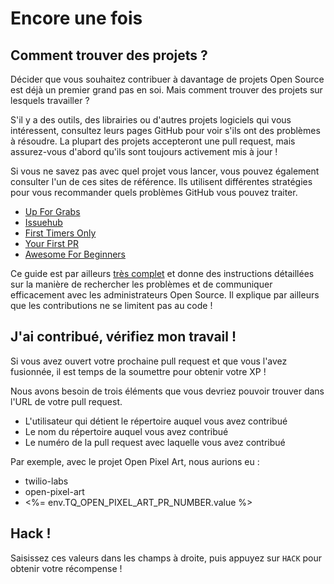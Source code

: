 # Encore une fois

## Comment trouver des projets&nbsp;?

Décider que vous souhaitez contribuer à davantage de projets Open Source est déjà un premier grand pas en soi. Mais comment trouver des projets sur lesquels travailler&nbsp;?

S'il y a des outils, des librairies ou d'autres projets logiciels qui vous intéressent, consultez leurs pages GitHub pour voir s'ils ont des problèmes à résoudre. La plupart des projets accepteront une pull request, mais assurez-vous d'abord qu'ils sont toujours activement mis à jour&nbsp;!

Si vous ne savez pas avec quel projet vous lancer, vous pouvez également consulter l'un de ces sites de référence. Ils utilisent différentes stratégies pour vous recommander quels problèmes GitHub vous pouvez traiter.

- [Up For Grabs](https://up-for-grabs.net/)
- [Issuehub](http://issuehub.io/)
- [First Timers Only](https://www.firsttimersonly.com/)
- [Your First PR](http://yourfirstpr.github.io/)
- [Awesome For Beginners](https://github.com/mungell/awesome-for-beginners)

Ce guide est par ailleurs [très complet](https://opensource.guide/how-to-contribute/) et donne des instructions détaillées sur la manière de rechercher les problèmes et de communiquer efficacement avec les administrateurs Open Source. Il explique par ailleurs que les contributions ne se limitent pas au code&nbsp;!

## J'ai contribué, vérifiez mon travail&nbsp;!

Si vous avez ouvert votre prochaine pull request et que vous l'avez fusionnée, il est temps de la soumettre pour obtenir votre XP&nbsp;!

Nous avons besoin de trois éléments que vous devriez pouvoir trouver dans l'URL de votre pull request.

- L'utilisateur qui détient le répertoire auquel vous avez contribué
- Le nom du répertoire auquel vous avez contribué
- Le numéro de la pull request avec laquelle vous avez contribué

Par exemple, avec le projet Open Pixel Art, nous aurions eu&nbsp;:

- twilio-labs
- open-pixel-art
- \<%= env.TQ_OPEN_PIXEL_ART_PR_NUMBER.value %>

## Hack&nbsp;!

Saisissez ces valeurs dans les champs à droite, puis appuyez sur `HACK` pour obtenir votre récompense&nbsp;!